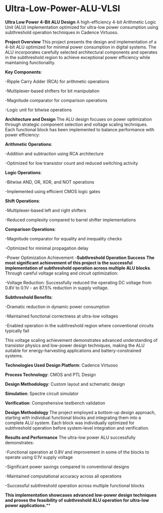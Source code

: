 # Ultra-Low-Power-ALU-VLSI

**Ultra Low Power 4-Bit ALU Design**
A high-efficiency 4-bit Arithmetic Logic Unit (ALU) implementation optimized for ultra-low power consumption using subthreshold operation techniques in Cadence Virtuoso.

**Project Overview**
This project presents the design and implementation of a 4-bit ALU optimized for minimal power consumption in digital systems. The ALU incorporates carefully selected architectural components and operates in the subthreshold region to achieve exceptional power efficiency while maintaining functionality.

**Key Components**:

-Ripple Carry Adder (RCA) for arithmetic operations

-Multiplexer-based shifters for bit manipulation

-Magnitude comparator for comparison operations

-Logic unit for bitwise operations

**Architecture and Design**
The ALU design focuses on power optimization through strategic component selection and voltage scaling techniques. Each functional block has been implemented to balance performance with power efficiency:

**Arithmetic Operations**:

-Addition and subtraction using RCA architecture

-Optimized for low transistor count and reduced switching activity

**Logic Operations**:

-Bitwise AND, OR, XOR, and NOT operations

-Implemented using efficient CMOS logic gates

**Shift Operations**:

-Multiplexer-based left and right shifters

-Reduced complexity compared to barrel shifter implementations

**Comparison Operations**:

-Magnitude comparator for equality and inequality checks

-Optimized for minimal propagation delay

-Power Optimization Achievement
-**Subthreshold Operation Success**
**The most significant achievement of this project is the successful implementation of subthreshold operation across multiple ALU blocks**. Through careful voltage scaling and circuit optimization:

-Voltage Reduction: Successfully reduced the operating DC voltage from 0.8V to 0.1V - an 87.5% reduction in supply voltage.

**Subthreshold Benefits**:

-Dramatic reduction in dynamic power consumption

-Maintained functional correctness at ultra-low voltages

-Enabled operation in the subthreshold region where conventional circuits typically fail

This voltage scaling achievement demonstrates advanced understanding of transistor physics and low-power design techniques, making the ALU suitable for energy-harvesting applications and battery-constrained systems.

**Technologies Used**
**Design Platform**: Cadence Virtuoso

**Process Technology**: CMOS and PTL Design

**Design Methodology**: Custom layout and schematic design

**Simulation**: Spectre circuit simulator

**Verification**: Comprehensive testbench validation

**Design Methodology**
The project employed a bottom-up design approach, starting with individual functional blocks and integrating them into a complete ALU system. Each block was individually optimized for subthreshold operation before system-level integration and verification.

**Results and Performance**
The ultra-low power ALU successfully demonstrates:

-Functional operation at 0.8V and improvement in some of the blocks to operate using 0.1V supply voltage

-Significant power savings compared to conventional designs

-Maintained computational accuracy across all operations

-Successful subthreshold operation across multiple functional blocks

**This implementation showcases advanced low-power design techniques and proves the feasibility of subthreshold ALU operation for ultra-low power applications.****
